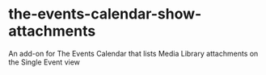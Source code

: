 # the-events-calendar-show-attachments
An add-on for The Events Calendar that lists Media Library attachments on the Single Event view
